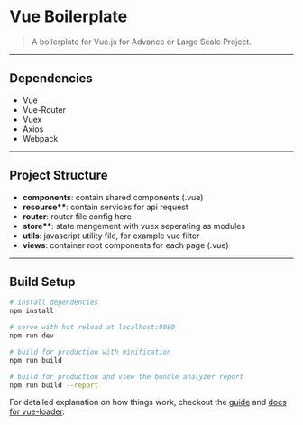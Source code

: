 # Vue Boilerplate
> A boilerplate for Vue.js for Advance or Large Scale Project.

----------------------------------------
## Dependencies
* Vue
* Vue-Router
* Vuex
* Axios
* Webpack

----------------------------------------
## Project Structure
* <b>components</b>: contain shared components (.vue)
* <b>resource**</b>: contain services for api request
* <b>router</b>: router file config here
* <b>store**</b>: state mangement with vuex seperating as modules
* <b>utils</b>: javascript utility file, for example vue filter
* <b>views</b>: container root components for each page (.vue)

----------------------------------------
## Build Setup

``` bash
# install dependencies
npm install

# serve with hot reload at localhost:8080
npm run dev

# build for production with minification
npm run build

# build for production and view the bundle analyzer report
npm run build --report
```

For detailed explanation on how things work, checkout the [guide](http://vuejs-templates.github.io/webpack/) and [docs for vue-loader](http://vuejs.github.io/vue-loader).
